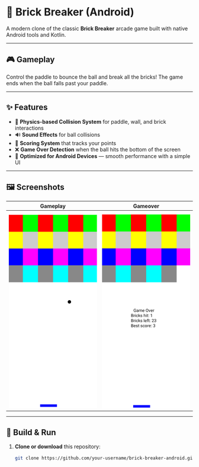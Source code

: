 # 🧱 Brick Breaker (Android)

A modern clone of the classic **Brick Breaker** arcade game built with native Android tools and Kotlin.

---

## 🎮 Gameplay

Control the paddle to bounce the ball and break all the bricks! The game ends when the ball falls past your paddle.

---

## ✨ Features

- 🧠 **Physics-based Collision System** for paddle, wall, and brick interactions
- 🔊 **Sound Effects** for ball collisions
- 🧮 **Scoring System** that tracks your points
- ❌ **Game Over Detection** when the ball hits the bottom of the screen
- 📱 **Optimized for Android Devices** — smooth performance with a simple UI

---

## 🖼 Screenshots

| Gameplay | Gameover |
|------------|------------|
| ![Screenshot 1](./gamePreviews/gameScreen.png) | ![Screenshot 2](./gamePreviews/endScreen.png) |

---

## 🔧 Build & Run

1. **Clone or download** this repository:
   ```bash
   git clone https://github.com/your-username/brick-breaker-android.git
